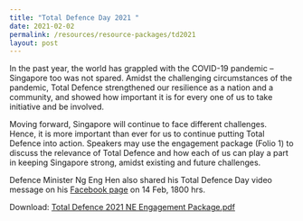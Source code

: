 ```yaml
---
title: "Total Defence Day 2021 "
date: 2021-02-02
permalink: /resources/resource-packages/td2021
layout: post
---
```

In the past year, the world has grappled with the COVID-19 pandemic – Singapore too was not spared. Amidst the challenging circumstances of the pandemic, Total Defence strengthened our resilience as a nation and a community, and showed how important it is for every one of us to take initiative and be involved. 
	
Moving forward, Singapore will continue to face different challenges. Hence, it is more important than ever for us to continue putting Total Defence into action. 
	Speakers may use the engagement package (Folio 1) to discuss the relevance of Total Defence and how each of us can play a part in keeping Singapore strong, amidst existing and future challenges.
	
Defence Minister Ng Eng Hen also shared his Total Defence Day video message on his [Facebook page](www.facebook.com/ngenghen) on 14 Feb, 1800 hrs. 

Download: [Total Defence 2021 NE Engagement Package.pdf](https://go.gov.sg/td21-ne-engagement-package)
